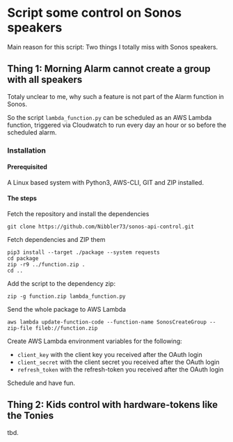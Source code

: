 # Script some control on Sonos speakers

Main reason for this script: Two things I totally miss with Sonos speakers.

## Thing 1: Morning Alarm cannot create a group with all speakers

Totaly unclear to me, why such a feature is not part of the Alarm function in Sonos.

So the script `lambda_function.py` can be scheduled as an AWS Lambda function, triggered via Cloudwatch to run every day an hour or so before the scheduled alarm.

### Installation

#### Prerequisited

A Linux based system with Python3, AWS-CLI, GIT and ZIP installed.

#### The steps

Fetch the repository and install the dependencies

```shell
git clone https://github.com/Nibbler73/sonos-api-control.git
```

Fetch dependencies and ZIP them

```shell
pip3 install --target ./package --system requests
cd package
zip -r9 ../function.zip .
cd ..
```

Add the script to the dependency zip:

```shell
zip -g function.zip lambda_function.py
```

Send the whole package to AWS Lambda

```shell
aws lambda update-function-code --function-name SonosCreateGroup --zip-file fileb://function.zip
```


Create AWS Lambda environment variables for the following:

* `client_key` with the client key you received after the OAuth login
* `client_secret` with the client secret you received after the OAuth login
* `refresh_token` with the refresh-token you received after the OAuth login

Schedule and have fun.

## Thing 2: Kids control with hardware-tokens like the Tonies

tbd.
